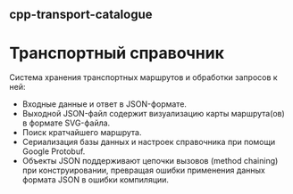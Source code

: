 ## cpp-transport-catalogue
 
# Транспортный справочник

Система хранения транспортных маршрутов и обработки запросов к ней:

- Входные данные и ответ в JSON-формате.
- Выходной JSON-файл содержит визуализацию карты маршрута(ов) в формате SVG-файла.
- Поиск кратчайшего маршрута.
- Сериализация базы данных и настроек справочника при помощи Google Protobuf.
- Объекты JSON поддерживают цепочки вызовов (method chaining) при конструировании, превращая ошибки применения данных формата JSON в ошибки компиляции.
